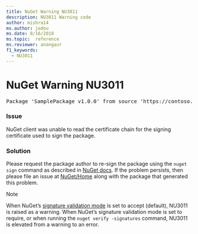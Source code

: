 ```yaml
---
title: NuGet Warning NU3011
description: NU3011 Warning code
author: mishra14
ms.author: jodou
ms.date: 8/16/2018
ms.topic:  reference
ms.reviewer: anangaur
f1_keywords: 
  - NU3011
---
```


# NuGet Warning NU3011

<pre>Package 'SamplePackage v1.0.0' from source 'https://contoso.com/index.json': The primary signature is invalid.</pre>

### Issue

NuGet client was unable to read the certificate chain for the signing certificate used to sign the package.


### Solution

Please request the package author to re-sign the package using the `nuget sign` command as described in [NuGet docs](../../create-packages/sign-a-package.md). If the problem persists, then please file an issue at [NuGet/Home](https://github.com/NuGet/Home/issues) along with the package that generated this problem.


> [!Note]
> When NuGet’s [signature validation mode](../../consume-packages/installing-signed-packages.md#configure-package-signature-requirements) is set to accept (default), NU3011 is raised as a warning. 
> When NuGet’s signature validation mode is set to require, or when running the `nuget verify -signatures` command, NU3011 is elevated from a warning to an error. 
